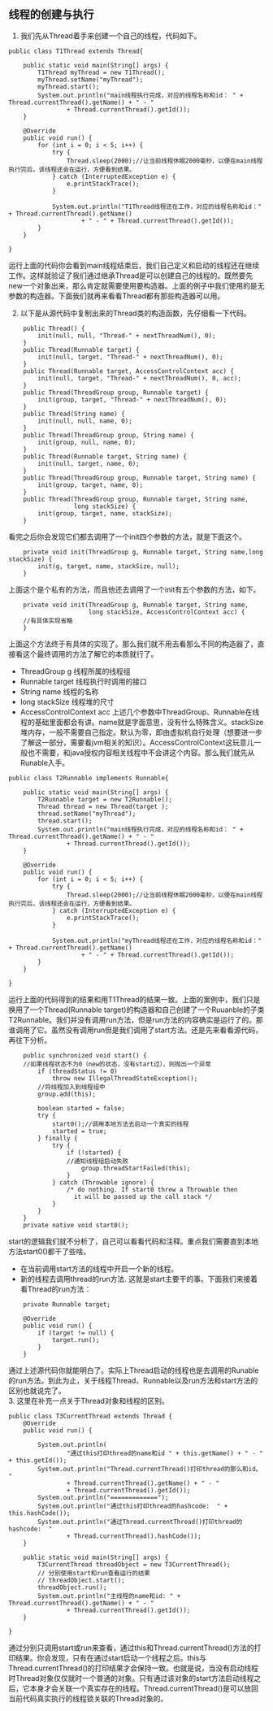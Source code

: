 ## 线程的创建与执行

1. 我们先从Thread着手来创建一个自己的线程，代码如下。

```
public class T1Thread extends Thread{

    public static void main(String[] args) {
        T1Thread myThread = new T1Thread();
        myThread.setName("myThread");
        myThread.start();
        System.out.println("main线程执行完成，对应的线程名称和id： " + Thread.currentThread().getName() + " - "
                + Thread.currentThread().getId());
    }

    @Override
    public void run() {
        for (int i = 0; i < 5; i++) {
            try {
                Thread.sleep(2000);//让当前线程休眠2000毫秒，以便在main线程执行完后，该线程还会在运行，方便看到结果。
            } catch (InterruptedException e) {
                e.printStackTrace();
            }
            
            System.out.println("T1Thread线程还在工作，对应的线程名称和id：" + Thread.currentThread().getName()
                    + " - " + Thread.currentThread().getId());
        }
    }
    
}
```
运行上面的代码你会看到main线程结束后，我们自己定义和启动的线程还在继续工作。这样就验证了我们通过继承Thread是可以创建自己的线程的。既然要先new一个对象出来，那么肯定就需要使用要构造器。上面的例子中我们使用的是无参数的构造器。下面我们就再来看看Thread都有那些构造器可以用。  
  
2. 以下是从源代码中复制出来的Thread类的构造函数，先仔细看一下代码。

```
    public Thread() {
        init(null, null, "Thread-" + nextThreadNum(), 0);
    }
    public Thread(Runnable target) {
        init(null, target, "Thread-" + nextThreadNum(), 0);
    }
    public Thread(Runnable target, AccessControlContext acc) {
        init(null, target, "Thread-" + nextThreadNum(), 0, acc);
    }
    public Thread(ThreadGroup group, Runnable target) {
        init(group, target, "Thread-" + nextThreadNum(), 0);
    }
    public Thread(String name) {
        init(null, null, name, 0);
    }
    public Thread(ThreadGroup group, String name) {
        init(group, null, name, 0);
    }
    public Thread(Runnable target, String name) {
        init(null, target, name, 0);
    }
    public Thread(ThreadGroup group, Runnable target, String name) {
        init(group, target, name, 0);
    }
    public Thread(ThreadGroup group, Runnable target, String name,
                  long stackSize) {
        init(group, target, name, stackSize);
    }
```
看完之后你会发现它们都去调用了一个init四个参数的方法，就是下面这个。

```
    private void init(ThreadGroup g, Runnable target, String name,long stackSize) {
        init(g, target, name, stackSize, null);
    }
```
上面这个是个私有的方法，而且他还去调用了一个init有五个参数的方法，如下。

```
    private void init(ThreadGroup g, Runnable target, String name,
                      long stackSize, AccessControlContext acc) {
    //有具体实现省略
    }
```
上面这个方法终于有具体的实现了。那么我们就不用去看那么不同的构造器了，直接看这个最终调用的方法了解它的本质就行了。  

- ThreadGroup g 线程所属的线程组
- Runnable target 线程执行时调用的接口
- String name 线程的名称
- long stackSize 线程堆的尺寸
- AccessControlContext acc
上述几个参数中ThreadGroup、Runnable在线程的基础里面都会有讲。name就是字面意思，没有什么特殊含义。stackSize堆内存，一般不需要自己指定。默认为零，即由虚拟机自行处理（想要进一步了解这一部分，需要看jvm相关的知识）。AccessControlContext这玩意儿一般也不需要，和java授权内容相关线程中不会讲这个内容。那么我们就先从Runable入手。
```
public class T2Runnable implements Runnable{

    public static void main(String[] args) {
        T2Runnable target = new T2Runnable();
        Thread thread = new Thread(target );
        thread.setName("myThread");
        thread.start();
        System.out.println("main线程执行完成，对应的线程名称和id： " + Thread.currentThread().getName() + " - "
                + Thread.currentThread().getId());
    }

    @Override
    public void run() {
        for (int i = 0; i < 5; i++) {
            try {
                Thread.sleep(2000);//让当前线程休眠2000毫秒，以便在main线程执行完后，该线程还会在运行，方便看到结果。
            } catch (InterruptedException e) {
                e.printStackTrace();
            }
            
            System.out.println("myThread线程还在工作，对应的线程名称和id：" + Thread.currentThread().getName()
                    + " - " + Thread.currentThread().getId());
        }
    }
    
}
```
运行上面的代码得到的结果和用T1Thread的结果一致。上面的案例中，我们只是换用了一个Thread(Runnable target)的构造器和自己创建了一个Ruuanble的子类T2Runnable。我们并没有调用run方法，但是run方法的内容确实是运行了的。那谁调用了它。虽然没有调用run但是我们调用了start方法。还是先来看看源代码，再往下分析。

```
    public synchronized void start() {
    //如果线程状态不为0（new的状态，没有start过），则抛出一个异常
        if (threadStatus != 0)
            throw new IllegalThreadStateException();
        //将线程加入到线程组中
        group.add(this);

        boolean started = false;
        try {
            start0();//调用本地方法去启动一个真实的线程
            started = true;
        } finally {
            try {
                if (!started) {
                //通知线程组启动失败
                    group.threadStartFailed(this);
                }
            } catch (Throwable ignore) {
                /* do nothing. If start0 threw a Throwable then
                  it will be passed up the call stack */
            }
        }
    }
    private native void start0();
```
start的逻辑我们就不分析了，自己可以看看代码和注释。重点我们需要直到本地方法start0()都干了些啥。

- 在当前调用start方法的线程中开启一个新的线程。
- 新的线程去调用thread的run方法.
这就是start主要干的事。下面我们来接着看Thread的run方法：

```
	private Runnable target;

 	@Override
    public void run() {
        if (target != null) {
            target.run();
        }
    }
```
通过上述源代码你就能明白了。实际上Thread启动的线程也是去调用的Runable的run方法。到此为止，关于线程Thread、Runnable以及run方法和start方法的区别也就说完了。   
3. 这里在补充一点关于Thread对象和线程的区别。

```
public class T3CurrentThread extends Thread {
    @Override
    public void run() {

        System.out.println(
                "通过this打印thread的name和id " + this.getName() + " - " + this.getId());
        System.out.println("Thread.currentThread()打印thread的那么和id。 "
                + Thread.currentThread().getName() + " - "
                + Thread.currentThread().getId());
        System.out.println("=============");
        System.out.println("通过this打印thread的hashcode:  " + this.hashCode());
        System.out.println("通过Thread.currentThread()打印thread的hashcode:  "
                + Thread.currentThread().hashCode());
    }

    public static void main(String[] args) {
        T3CurrentThread threadObject = new T3CurrentThread();
        // 分别使用start和run查看运行的结果
        // threadObject.start();
        threadObject.run();
        System.out.println("主线程的name和id: " + Thread.currentThread().getName() + " - "
                + Thread.currentThread().getId());
    }

}
```
通过分别只调用start或run来查看，通过this和Thread.currentThread()方法的打印结果。你会发现，只有在通过start启动一个线程之后。this与Thread.currentThread()的打印结果才会保持一致。也就是说，当没有启动线程时Thread对象仅仅就时一个普通的对象。只有通过该对象的start方法启动线程之后，它本身才会关联一个真实存在的线程。Thread.currentThread()是可以放回当前代码真实执行的线程锁关联的Thread对象的。




